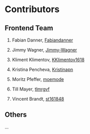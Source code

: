 # Contributors

## Frontend Team

1. Fabian Danner, [Fabiandanner](https://github.com/Fabiandanner)

2. Jimmy Wagner, [Jimmy-Wagner](https://github.com/Jimmy-Wagner)

3. Kliment Klimentov, [KKlimentov1618](https://github.com/KKlimentov1618) 

4. Kristina Pencheva, [Kristinapn](https://github.com/Kristinapn)

5. Moritz Pfeffer, [moemode](https://github.com/moemode)

6. Till Mayer, [tlmrgvf](https://github.com/tlmrgvf)

7. Vincent Brandt, [st161848](https://github.com/st161848)

## Others

...

<br />
<br />